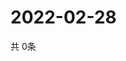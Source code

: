 # 2022-02-28
  共 0条

  <!-- BEGIN -->
  <!-- 最后更新时间Mon Feb 28 2022 05:05:14 GMT+0000 (Coordinated Universal Time) -->
  
  <!-- END -->
  
  